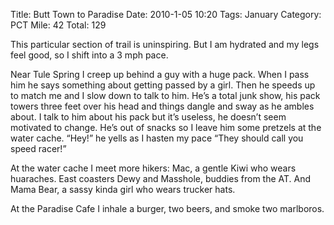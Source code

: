 Title: Butt Town to Paradise
Date: 2010-1-05 10:20
Tags: January
Category: PCT
Mile: 42
Total: 129

This particular section of trail is uninspiring. But I am hydrated and my legs feel good, so I shift into a 3 mph pace.

Near Tule Spring I creep up behind a guy with a huge pack. When I pass him he says something about getting passed by a girl. Then he speeds up to match me and I slow down to talk to him. He’s a total junk show, his pack towers three feet over his head and things dangle and sway as he ambles about. I talk to him about his pack but it’s useless, he doesn’t seem motivated to change. He’s out of snacks so I leave him some pretzels at the water cache. “Hey!” he yells as I hasten my pace “They should call you speed racer!”

At the water cache I meet more hikers: Mac, a gentle Kiwi who wears huaraches. East coasters Dewy and Masshole, buddies from the AT. And Mama Bear, a sassy kinda girl who wears trucker hats.

At the Paradise Cafe I inhale a burger, two beers, and smoke two marlboros.
